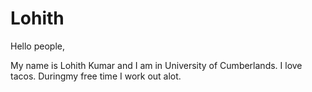 # Lohith 
Hello people,

My name is Lohith Kumar and I am in University of Cumberlands. I love tacos.
Duringmy free time I work out alot.
